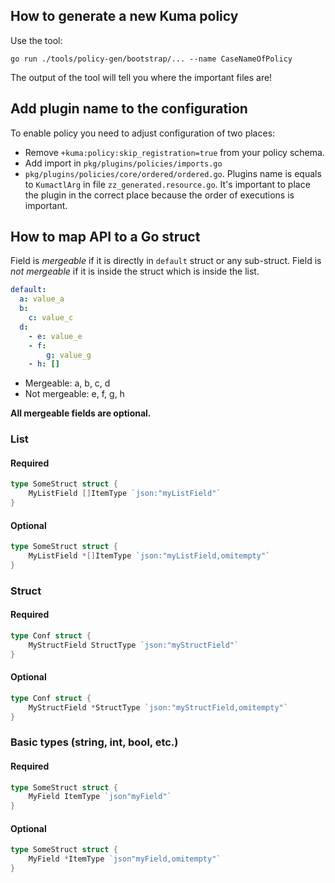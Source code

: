 ## How to generate a new Kuma policy

Use the tool:

```shell
go run ./tools/policy-gen/bootstrap/... --name CaseNameOfPolicy
```

The output of the tool will tell you where the important files are!

## Add plugin name to the configuration

To enable policy you need to adjust configuration of two places:
* Remove `+kuma:policy:skip_registration=true` from your policy schema.
* Add import in `pkg/plugins/policies/imports.go` 
* `pkg/plugins/policies/core/ordered/ordered.go`. Plugins name is equals to `KumactlArg` in file `zz_generated.resource.go`. It's important to place the plugin in the correct place because the order of executions is important.

## How to map API to a Go struct

Field is _mergeable_ if it is directly in `default` struct or any sub-struct.
Field is _not mergeable_ if it is inside the struct which is inside the list.

```yaml
default:
  a: value_a
  b: 
    c: value_c
  d:
    - e: value_e
    - f: 
        g: value_g
    - h: []
```

* Mergeable: a, b, c, d
* Not mergeable: e, f, g, h

**All mergeable fields are optional.**

### List

#### Required

```go
type SomeStruct struct {
	MyListField []ItemType `json:"myListField"`
}
```

#### Optional

```go
type SomeStruct struct {
	MyListField *[]ItemType `json:"myListField,omitempty"`
}
```

### Struct

#### Required

```go
type Conf struct {
	MyStructField StructType `json:"myStructField"`
}
```

#### Optional

```go
type Conf struct {
	MyStructField *StructType `json:"myStructField,omitempty"`
}
```

### Basic types (string, int, bool, etc.)

#### Required

```go
type SomeStruct struct {
	MyField ItemType `json"myField"`
}
```

#### Optional

```go
type SomeStruct struct {
	MyField *ItemType `json"myField,omitempty"`
}
```
